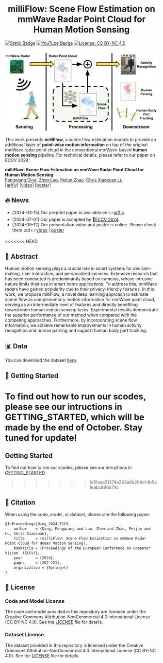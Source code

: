 <div align="center">   
 
# milliFlow: Scene Flow Estimation on mmWave Radar Point Cloud for Human Motion Sensing
</div>

[![Static Badge](https://img.shields.io/badge/arXiv-PDF-green?style=flat&logo=arXiv&logoColor=green)](https://arxiv.org/abs/2306.17010) 
[![YouTube Badge](https://img.shields.io/badge/YouTube-Watch-red?style=flat-square&logo=youtube)](https://www.youtube.com/watch?v=fa91EeueGHA)
[![License: CC BY-NC 4.0](https://img.shields.io/badge/License-CC_BY--NC_4.0-blue.svg)](https://creativecommons.org/licenses/by-nc/4.0/)

<p align="left">
<img src='./src/open_figure.png' width="500">
</p>

This work presents **milliFlow**, a scene flow estimation module to provide an additional layer of **point-wise motion information** on top of the original mmWave radar point cloud in the conventional mmWave-based **human motion sensing** pipeline. For technical details, please refer to our paper on ECCV 2024:

**milliFlow: Scene Flow Estimation on mmWave Radar Point Cloud for Human Motion Sensing**
<br/>
[Fangqiang Ding](https://toytiny.github.io/), [Zhen Luo](https://www.researchgate.net/profile/Zhen-Luo-32), [Peijun Zhao](https://scholar.google.com/citations?user=et397zMAAAAJ&hl=en), [Chris Xiaoxuan Lu](https://christopherlu.github.io/)
<br/>
[[arXiv]](https://arxiv.org/pdf/2306.17010) [[video]](https://youtu.be/fa91EeueGHA) [[poster]](./src/poster_eccv24_milliFlow.pdf) 


## 🔥 News
 - [2024-03-15] Our preprint paper is available on 👉[arXiv](https://arxiv.org/pdf/2306.17010).
 - [2024-07-01] Our paper is accepted by 🎉[ECCV 2024](https://eccv2024.ecva.net/).
 - [2024-09-12] Our presentation video and poster is online. Please check them out 👉[video](https://youtu.be/fa91EeueGHA) | [poster](./src/poster_eccv24_milliFlow.pdf) 

<<<<<<< HEAD
## 📝 Abstract
Human motion sensing plays a crucial role in smart systems
for decision-making, user interaction, and personalized services. Extensive research that has been conducted is predominantly based on cameras, whose intrusive nature limits their use in smart home applications.
To address this, mmWave radars have gained popularity due to their
privacy-friendly features. In this work, we propose milliFlow, a novel
deep learning approach to estimate scene flow as complementary motion information for mmWave point cloud, serving as an intermediate
level of features and directly benefiting downstream human motion sensing tasks. Experimental results demonstrate the superior performance of
our method when compared with the competing approaches. Furthermore, by incorporating scene flow information, we achieve remarkable
improvements in human activity recognition and human parsing and
support human body part tracking. 

## 📊 Data
You can download the dataset [here](https://drive.google.com/file/d/19U-tXv505CvnaQ0EFR8ZqH-TatEiHe8P/view?usp=sharing).

## 🚀 Getting Started
To find out how to run our scodes, please see our intructions in GETTING_STARTED, which will be made by the end of October. Stay tuned for update! 
=======
## Getting Started
To find out how to run our scodes, please see our intructions in [GETTING_STARTED](./src/GETTING_STARTED.md)
>>>>>>> fa5faea51374a363a8b204e14b5afeabc886d74c
   
## 🔗 Citation
When using the code, model, or dataset, please cite the following paper:


```shell
@InProceedings{Ding_2024_ECCV,
    author    = {Ding, Fangqiang and Luo, Zhen and Zhao, Peijun and Lu, Chris Xiaoxuan},
    title     = {milliFlow: Scene Flow Estimation on mmWave Radar Point Cloud for Human Motion Sensing},
    booktitle = {Proceedings of the European Conference on Computer Vision  (ECCV)},
    year      = {2024},
    pages     = {202-221},
    organization = {Springer}
}
```

## 📄 License

### Code and Model License

The code and model provided in this repository are licensed under the Creative Commons Attribution-NonCommercial 4.0 International License (CC BY-NC 4.0). See the [LICENSE](LICENSE) file for details.


### Dataset License

The dataset provided in this repository is licensed under the Creative Commons Attribution-NonCommercial 4.0 International License (CC BY-NC 4.0). See the [LICENSE](LICENSE) file for details.


